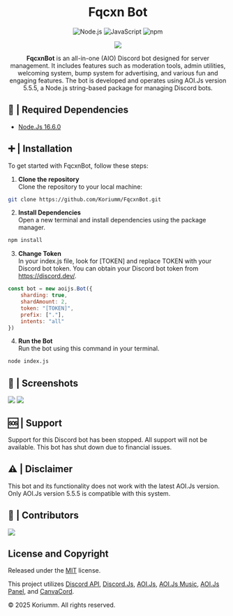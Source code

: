 <h1 align="center">Fqcxn Bot</h1>
<p align="center">
    <img src="https://img.shields.io/badge/-Node.js-339933?style=flat&logo=node.js&logoColor=white" alt="Node.js"/>
    <img src="https://img.shields.io/badge/-JavaScript-F7DF1E?style=flat&logo=javascript&logoColor=black" alt="JavaScript"/>
    <img src="https://img.shields.io/badge/-npm-CB3837?style=flat&logo=npm&logoColor=white" alt="npm"/>
</p>

<p align="center">
  <img src="https://github.com/user-attachments/assets/38287710-1819-48f1-b422-f8a353dde876"></img>
</p>
<p align="center">
    <b>FqcxnBot</b> is an all-in-one (AIO) Discord bot designed for server management. It includes features such as moderation tools, admin utilities, welcoming system, bump system for advertising, and various fun and engaging features. The bot is developed and operates using AOI.Js version 5.5.5, a Node.js string-based package for managing Discord bots.
</p>

## 📖 | Required Dependencies

- [Node.Js 16.6.0](https://nodejs.org/en/download/)

## ➕ | Installation

To get started with FqcxnBot, follow these steps:

1. **Clone the repository**  
Clone the repository to your local machine:
```bash
git clone https://github.com/Koriumm/FqcxnBot.git
```
2. **Install Dependencies**  
Open a new terminal and install dependencies using the package manager.
```bash
npm install
```

3. **Change Token**  
In your index.js file, look for [TOKEN] and replace TOKEN with your Discord bot token. You can obtain your Discord bot token from https://discord.dev/.
```js
const bot = new aoijs.Bot({
    sharding: true,
    shardAmount: 2,
	token: "[TOKEN]",
	prefix: ["."],
	intents: "all"
})
```

4. **Run the Bot**  
Run the bot using this command in your terminal.
```bash
node index.js
```

## 📸 | Screenshots

<img src="https://github.com/user-attachments/assets/45661798-0625-490b-bb03-445c92d33bff"></img> <img src="https://github.com/user-attachments/assets/396dc4bc-4856-4ecc-af52-bd0e8fd3b86c"></img>

## 🆘 | Support
Support for this Discord bot has been stopped. All support will not be available. This bot has shut down due to financial issues.

## ⚠ | Disclaimer
This bot and its functionality does not work with the latest AOI.Js version. Only AOI.Js version 5.5.5 is compatible with this system.

## 🤝 | Contributors

<a href="https://github.com/Koriumm/FqcxnBot/graphs/contributors">
  <img src="https://contributors-img.web.app/image?repo=Koriumm/FqcxnBot" />
</a>

## License and Copyright
Released under the [MIT](https://mit-license.org/) license.

This project utilizes [Discord API](https://discord.dev/), [Discord.Js](https://discord.js.org/), [AOI.Js](https://aoi.js.org/), [AOI.Js Music](https://github.com/aoijs/aoi.music), [AOI.Js Panel](https://www.npmjs.com/package/@akarui/aoi.panel), and [CanvaCord](https://www.npmjs.com/package/canvacord).

© 2025 Koriumm. All rights reserved.
